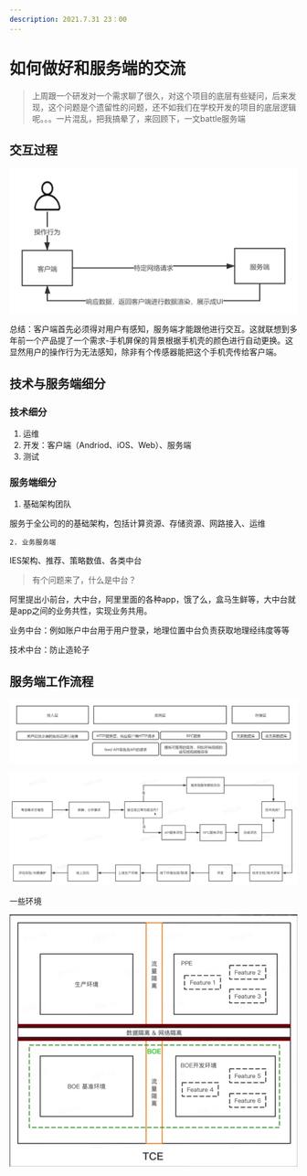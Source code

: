 ```yaml
---
description: 2021.7.31 23：00
---
```


# 如何做好和服务端的交流

> 上周跟一个研发对一个需求聊了很久，对这个项目的底层有些疑问，后来发现，这个问题是个遗留性的问题，还不如我们在学校开发的项目的底层逻辑呢。。。一片混乱，把我搞晕了，来回顾下，一文battle服务端

## 交互过程

![&#x4E00;&#x4E2A;&#x7B80;&#x5355;&#x7684;&#x793A;&#x610F;&#x56FE;](.gitbook/assets/fu-wu-duan-.png)

总结：客户端首先必须得对用户有感知，服务端才能跟他进行交互。这就联想到多年前一个产品提了一个需求-手机屏保的背景根据手机壳的颜色进行自动更换。这显然用户的操作行为无法感知，除非有个传感器能把这个手机壳传给客户端。

## 技术与服务端细分

### 技术细分

1. 运维
2. 开发：客户端（Andriod、iOS、Web）、服务端
3. 测试

### 服务端细分

1. 基础架构团队

服务于全公司的的基础架构，包括计算资源、存储资源、网路接入、运维

    2. 业务服务端

IES架构、推荐、策略数值、各类中台

> 有个问题来了，什么是中台？

阿里提出小前台，大中台，阿里里面的各种app，饿了么，盒马生鲜等，大中台就是app之间的业务共性，实现业务共用。

业务中台：例如账户中台用于用户登录，地理位置中台负责获取地理经纬度等等

技术中台：防止造轮子

## 服务端工作流程

![&#x4E09;&#x5C42;&#x5DE5;&#x4F5C;&#x6D41;](.gitbook/assets/fu-wu-duan-2.png)

![&#x5B8C;&#x6574;&#x6D41;&#x7A0B;](.gitbook/assets/image.png)

一些环境

![&#x751F;&#x4EA7;&#x73AF;&#x5883;&#x3001;BOE&#x4E0E;PPE&#x533A;&#x522B;](.gitbook/assets/image%20%281%29.png)





